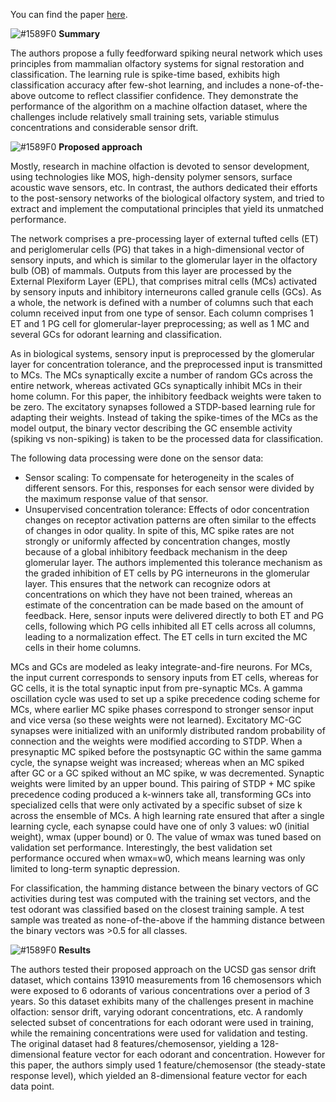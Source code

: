 You can find the paper [here](https://www.frontiersin.org/articles/10.3389/fnins.2019.00656/full).

![#1589F0](https://placehold.it/15/1589F0/000000?text=+) **Summary**  

The authors propose a fully feedforward spiking neural network which uses principles from mammalian olfactory systems for signal restoration and classification. The learning rule is spike-time based, exhibits high classification accuracy after few-shot learning, and includes a none-of-the-above outcome to reflect classifier confidence. They demonstrate the performance of the algorithm on a machine olfaction dataset, where the challenges include relatively small training sets, variable stimulus concentrations and considerable sensor drift.

![#1589F0](https://placehold.it/15/1589F0/000000?text=+) **Proposed approach**  

Mostly, research in machine olfaction is devoted to sensor development, using technologies like MOS, high-density polymer sensors, surface acoustic wave sensors, etc. In contrast, the authors dedicated their efforts to the post-sensory networks of the biological olfactory system, and tried to extract and implement the computational principles that yield its unmatched performance.  

The network comprises a pre-processing layer of external tufted cells (ET) and periglomerular cells (PG) that takes in a high-dimensional vector of sensory inputs, and which is similar to the glomerular layer in the olfactory bulb (OB) of mammals. Outputs from this layer are processed by the External Plexiform Layer (EPL), that comprises mitral cells (MCs) activated by sensory inputs and inhibitory interneurons called granule cells (GCs). As a whole, the network is defined with a number of columns such that each column received input from one type of sensor. Each column comprises 1 ET and 1 PG cell for glomerular-layer preprocessing; as well as 1 MC and several GCs for odorant learning and classification.  

As in biological systems, sensory input is preprocessed by the glomerular layer for concentration tolerance, and the preprocessed input is transmitted to MCs. The MCs synaptically excite a number of random GCs across the entire network, whereas activated GCs synaptically inhibit MCs in their home column. For this paper, the inhibitory feedback weights were taken to be zero. The excitatory synapses followed a STDP-based learning rule for adapting their weights. Instead of taking the spike-times of the MCs as the model output, the binary vector describing the GC ensemble activity (spiking vs non-spiking) is taken to be the processed data for classification. 

The following data processing were done on the sensor data:  
- Sensor scaling: To compensate for heterogeneity in the scales of different sensors. For this, responses for each sensor were divided by the maximum response value of that sensor.  
- Unsupervised concentration tolerance: Effects of odor concentration changes on receptor activation patterns are often similar to the effects of changes in odor quality. In spite of this, MC spike rates are not strongly or uniformly affected by concentration changes, mostly because of a global inhibitory feedback mechanism in the deep glomerular layer. The authors implemented this tolerance mechanism as the graded inhibition of ET cells by PG interneurons in the glomerular layer. This ensures that the network can recognize odors at concentrations on which they have not been trained, whereas an estimate of the concentration can be made based on the amount of feedback. Here, sensor inputs were delivered directly to both ET and PG cells, following which PG cells inhibited all ET cells across all columns, leading to a normalization effect. The ET cells in turn excited the MC cells in their home columns.  

MCs and GCs are modeled as leaky integrate-and-fire neurons. For MCs, the input current corresponds to sensory inputs from ET cells, whereas for GC cells, it is the total synaptic input from pre-synaptic MCs. A gamma oscillation cycle was used to set up a spike precedence coding scheme for MCs, where earlier MC spike phases correspond to stronger sensor input and vice versa (so these weights were not learned). Excitatory MC-GC synapses were initialized with an uniformly distributed random probability of connection and the weights were modified according to STDP. When a presynaptic MC spiked before the postsynaptic GC within the same gamma cycle, the synapse weight was increased; whereas when an MC spiked after GC or a GC spiked without an MC spike, w was decremented. Synaptic weights were limited by an upper bound. This pairing of STDP + MC spike precedence coding produced a k-winners take all, transforming GCs into specialized cells that were only activated by a specific subset of size k across the ensemble of MCs. A high learning rate ensured that after a single learning cycle, each synapse could have one of only 3 values: w0 (initial weight), wmax (upper bound) or 0. The value of wmax was tuned based on validation set performance. Interestingly, the best validation set performance occured when wmax=w0, which means learning was only limited to long-term synaptic depression.  

For classification, the hamming distance between the binary vectors of GC activities during test was computed with the training set vectors, and the test odorant was classified based on the closest training sample. A test sample was treated as none-of-the-above if the hamming distance between the binary vectors was >0.5 for all classes.  

![#1589F0](https://placehold.it/15/1589F0/000000?text=+) **Results**  

The authors tested their proposed approach on the UCSD gas sensor drift dataset, which contains 13910 measurements from 16 chemosensors which were exposed to 6 odorants of various concentrations over a period of 3 years. So this dataset exhibits many of the challenges present in machine olfaction: sensor drift, varying odorant concentrations, etc. A randomly selected subset of concentrations for each odorant were used in training, while the remaining concentrations were used for validation and testing. The original dataset had 8 features/chemosensor, yielding a 128-dimensional feature vector for each odorant and concentration. However for this paper, the authors simply used 1 feature/chemosensor (the steady-state response level), which yielded an 8-dimensional feature vector for each data point.
